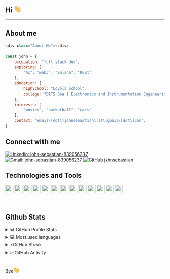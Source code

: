 <!-- [![Typing SVG](https://readme-typing-svg.demolab.com?font=Fira+Code&size=25&pause=500&color=C9C9C9&background=14132600&center=false&vCenter=true&width=800&lines=Hi%2C+I'm+John+%F0%9F%91%8B;I'm+a+%F0%9F%92%BB+Web+Developer;Nice+to+meet+you+%F0%9F%98%83.)](https://git.io/typing-svg) -->
## Hi <img src="https://raw.githubusercontent.com/ABSphreak/ABSphreak/master/gifs/Hi.gif" width="25px">
<hr />

## About me

<!-- - 💻 **MERN** stack dev

- 🔎 Exploring **AI and web3**

- 🌱 Learning **Solana and Rust**

- 📫 How to reach me: email\[dot\]johnsebastian\[at\]gmail\[dot\]com

- 🎓 **Electronics and Instrumentation Engineering student** at BITS Goa

- 😄 Pronouns: **He/Him**

- 💬 Ask me anything about 🎥 and 🏀. -->

<!-- -   ⚡ Fun fact  -->



```javascript
<div class="About Me"></div>

const john = {
	occupation: "full stack dev",
	exploring: [
		"AI", "web3", "Solana", "Rust"
	],
	education: {
		highSchool: "Loyola School",
		college: "BITS Goa | Electronics and Instrumentation Engineering",
	},
	interests: [
		"movies", "basketball", "cats"
	],
	contact: "email\[dot\]johnsebastian\[at\]gmail\[dot\]com",
}
```
<!-- <a href="https://github.com/jxhnsebastian"><img src="images/dev.png" width="40%" height="auto" align="right" /></a> -->

## Connect with me

[![Linkedin: john-sebastian-839056237](https://img.shields.io/badge/-John_Sebastian-blue?style=flat-square&logo=Linkedin&logoColor=white&link=https://www.linkedin.com/in/https://www.linkedin.com/in/john-sebastian-839056237/)](https://www.linkedin.com/in/john-sebastian-839056237/)
[![Gmail: john-sebastian-839056237](https://img.shields.io/badge/-John_Sebastian-white?style=flat-square&logo=GMail&logoColor=red&link=mailto:email.johnsebastian@gmail.com)](mailto:email.johnsebastian@gmail.com)
[![GitHub jxhnsebastian](https://img.shields.io/github/followers/jxhnsebastian?label=follow&style=social)](https://github.com/jxhnsebastian)
<br />

##  Technologies and Tools
<p align="left"> 
	 <img height="25" width="25" src="images/react.svg" /> 
	 <img height="25" width="25" src="images/nodejs.svg" />  
	 <img height="25" width="25" src="images/mongodb.svg" /> 
	 <img height="25" width="25" src="images/express.svg" /> 
	 <img height="25" width="25" src="images/js.svg" /> 
	 <img height="25" width="25" src="images/typescript.svg" /> 
	 <img height="25" width="25" src="images/java.svg" /> 
	 <img height="25" width="25" src="images/python.svg" /> 
	 <img height="25" width="25" src="images/c.svg" /> 
	 <img height="25" width="25" src="images/git.svg" /> 
	 <img height="25" width="25" src="images/html5.svg" /> 
	 <img height="25" width="25" src="images/css3.svg" /> 
	 <img height="25" width="25" src="images/linux.svg" /> 
</p>  
<br />
  
## Github Stats

<details>
  <summary>📊 GitHub Profile Stats</summary>
  <br/>
  <a href="https://github.com/anuraghazra/github-readme-stats"><img alt="jxhnsebastian's Github Stats" src="https://github-readme-stats.vercel.app/api?username=jxhnsebastian&show_icons=true&count_private=true&locale=en&layout=compact&theme=shades-of-purple&hide_border=true" /></a>
</details>

<details> 
  <summary>💻 Most used languages</summary>
  <br/>
  <a href="https://github.com/anuraghazra/github-readme-stats"><img alt="jxhnsebastian's Top Languages" src="https://github-readme-stats.vercel.app/api/top-langs/?username=jxhnsebastian&langs_count=10&layout=compact&theme=shades-of-purple&hide_border=true" /></a>
  <br/>
  <b>Note:</b> This chart is only a metric of which languages my public code on GitHub consists of and does not reflect my experience or skill level.
</details>

<details>
  <summary>⚡GitHub Streak</summary>
  <br/>
  <a href="https://github.com/DenverCoder1/github-readme-streak-stats"><img alt="jxhnsebastian's GitHub Streak" src="https://github-readme-streak-stats.herokuapp.com/?user=jxhnsebastian&theme=shades-of-purple&hide_border=true" /></a>
</details>

<details>
  <summary>📈GitHub Activity</summary>
  <br/>
  <a href="https://github.com/ashutosh00710/github-readme-activity-graph"><img alt="jxhnsebastian's GitHub Activity" src="https://github-readme-activity-graph.cyclic.app/graph?username=jxhnsebastian&bg_color=141326&color=9e4c98&line=a97aae&point=403d3d&area=true&hide_border=true" /></a>
</details>
<br />

Bye<img src="https://raw.githubusercontent.com/ABSphreak/ABSphreak/master/gifs/Hi.gif" width="20px">


<!--
**jxhnsebastian/jxhnsebastian** is a ✨ _special_ ✨ repository because its `README.md` (this file) appears on your GitHub profile.

Here are some ideas to get you started:

- 🔭 I’m currently working on ...
- 🌱 I’m currently learning ...
- 👯 I’m looking to collaborate on ...
- 🤔 I’m looking for help with ...
- 💬 Ask me about ...
- 📫 How to reach me: ...
- 😄 Pronouns: ...
- ⚡ Fun fact: ...
-->
